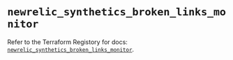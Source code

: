 # `newrelic_synthetics_broken_links_monitor`

Refer to the Terraform Registory for docs: [`newrelic_synthetics_broken_links_monitor`](https://www.terraform.io/docs/providers/newrelic/r/synthetics_broken_links_monitor).
